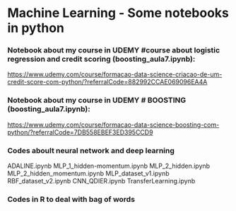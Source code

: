 # Machine Learning - Some notebooks in python

### Notebook about my course in UDEMY #course about logistic regression and credit scoring (boosting_aula7.ipynb):
https://www.udemy.com/course/formacao-data-science-criacao-de-um-credit-score-com-python/?referralCode=882992CCAE069096EA4A

### Notebook about my course in UDEMY # BOOSTING (boosting_aula7.ipynb): 
https://www.udemy.com/course/formacao-data-science-boosting-com-python/?referralCode=7DB558EBEF3ED395CCD9

### Codes aboult neural network and deep learning

ADALINE.ipynb
MLP_1_hidden-momentum.ipynb
MLP_2_hidden.ipynb
MLP_2_hidden_momentum.ipynb
MLP_dataset_v1.ipynb
RBF_dataset_v2.ipynb
CNN_QDIER.ipynb
TransferLearning.ipynb

### Codes in R to deal with bag of words



